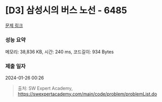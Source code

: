 # [D3] 삼성시의 버스 노선 - 6485 

[문제 링크](https://swexpertacademy.com/main/code/problem/problemDetail.do?contestProbId=AWczm7QaACgDFAWn) 

### 성능 요약

메모리: 38,836 KB, 시간: 240 ms, 코드길이: 934 Bytes

### 제출 일자

2024-01-26 00:26



> 출처: SW Expert Academy, https://swexpertacademy.com/main/code/problem/problemList.do